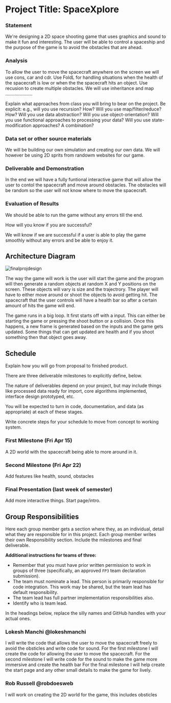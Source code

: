 # Project Title: SpaceXplore

### Statement
We're designing a 2D space shooting game that uses graphics and sound to make it fun and interesting. The user will be able to control a spaceship and the purpose of the game is to avoid the obstacles that are ahead. 

### Analysis
To allow the user to move the spacecraft anywhere on the screen we will use cons, car and cdr. Use FoldL for handling situations when the health of the spacecraft is low or when the the spacecraft hits an object. Use recusion to create multiple obstacles. We will use inheritance and map .....................

Explain what approaches from class you will bring to bear on the project. Be explicit: e.g., will you use recursion? How? Will you use map/filter/reduce? How? Will you use data abstraction? Will you use object-orientation? Will you use functional approaches to processing your data? Will you use state-modification approaches? A combination?



### Data set or other source materials
We will be building our own simulation and creating our own data. We will however be using 2D sprits from randowm websites for our game.


### Deliverable and Demonstration
In the end we will have a fully funtional interactive game that will allow the user to contol the spacecraft and move around obstacles. The obstacles will be random so the user will not know where to move the spacecraft. 




### Evaluation of Results
We should be able to run the game without any errors till the end.


How will you know if you are successful? 

We will know if we are successful if a user is able to play the game smoothly without any errors and be able to enjoy it.

## Architecture Diagram
![finalprojdesign](https://cloud.githubusercontent.com/assets/12664198/14360127/db9d94c8-fcc2-11e5-849c-176db2a35bc4.jpg)

The way the game will work is the user will start the game and the program will then generate a random objects at random X and Y positions on the screen. These objects will vary is size and the trajectrory. The player will have to either move around or shoot the objects to avoid getting hit. The spacecraft that the user controls will have a health bar so after a certain amount of hits the game will end. 

The game runs in a big loop. It first starts off with a input. This can either be starting the game or pressing the shoot button or a collision. Once this happens, a new frame is generated based on the inputs and the game gets updated. Some things that can get updated are health and if you shoot something then that object goes away.

## Schedule
Explain how you will go from proposal to finished product. 

There are three deliverable milestones to explicitly define, below.

The nature of deliverables depend on your project, but may include things like processed data ready for import, core algorithms implemented, interface design prototyped, etc. 

You will be expected to turn in code, documentation, and data (as appropriate) at each of these stages.

Write concrete steps for your schedule to move from concept to working system. 

### First Milestone (Fri Apr 15)
A 2D world with the spacecraft being able to more around in it. 

### Second Milestone (Fri Apr 22)
Add features like health, sound, obstacles 

### Final Presentation (last week of semester)
Add more interactive things. Start page/intro.

## Group Responsibilities
Here each group member gets a section where they, as an individual, detail what they are responsible for in this project. Each group member writes their own Responsibility section. Include the milestones and final deliverable.

**Additional instructions for teams of three:** 
* Remember that you must have prior written permission to work in groups of three (specifically, an approved `FP3` team declaration submission).
* The team must nominate a lead. This person is primarily responsible for code integration. This work may be shared, but the team lead has default responsibility.
* The team lead has full partner implementation responsibilities also.
* Identify who is team lead.

In the headings below, replace the silly names and GitHub handles with your actual ones.

### Lokesh Manchi @lokeshmanchi
I will write the code that allows the user to move the spacecraft freely to avoid the obsticles and write code for sound.
For the first milestone I will create the code for allowing the user to move the spacecraft.
For the second milestone I will write code for the sound to make the game more immersive and create the health bar
For the final milestone I will help create the start page and any other small details to make the game for lively.


### Rob Russell @robdoesweb
I will work on creating the 2D world for the game, this includes obsticles 


